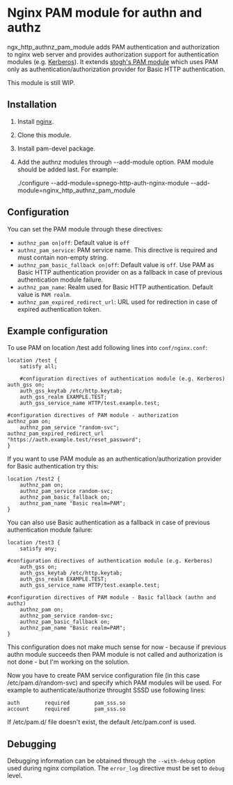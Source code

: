 Nginx PAM module for authn and authz
=================================
ngx_http_authnz_pam_module adds PAM authentication and authorization to nginx web server and provides authorization support for authentication modules (e.g. [Kerberos](https://github.com/stnoonan/spnego-http-auth-nginx-module)).
It extends [stogh's PAM module](https://github.com/stogh/ngx_http_auth_pam_module) which uses PAM only as authentication/authorization provider for Basic HTTP authentication.

This module is still WIP.


Installation
-------------
1. Install [nginx](http://wiki.nginx.org/Install).
1. Clone this module.
1. Install pam-devel package.
1. Add the authnz modules through --add-module option. PAM module should be added last. For example:

	./configure --add-module=spnego-http-auth-nginx-module --add-module=nginx_http_authnz_pam_module


Configuration
-------------
You can set the PAM module through these directives:
* `authnz_pam on|off`: Default value is `off`
* `authnz_pam_service`: PAM service name. This directive is required and must contain non-empty string.
* `authnz_pam_basic_fallback on|off`: Default value is `off`. Use PAM as Basic HTTP authentication provider on as a fallback in case of previous authentication module failure. 
* `authnz_pam_name`: Realm used for Basic HTTP authentication. Default value is `PAM realm`.
* `authnz_pam_expired_redirect_url`: URL used for redirection in case of expired authentication token.


Example configuration
-------------
To use PAM on location /test add following lines into `conf/nginx.conf`:

    location /test {
        satisfy all;

        #configuration directives of authentication module (e.g. Kerberos)
	auth_gss on;
        auth_gss_keytab /etc/http.keytab;
        auth_gss_realm EXAMPLE.TEST;
        auth_gss_service_name HTTP/test.example.test;

	#configuration directives of PAM module - authorization
	authnz_pam on;
        authnz_pam_service "random-svc";
	authnz_pam_expired_redirect_url "https://auth.example.test/reset_password";
    }


If you want to use PAM module as an authentication/authorization provider for Basic authentication try this:

    location /test2 {
        authnz_pam on;
        authnz_pam_service random-svc;
        authnz_pam_basic_fallback on;
        authnz_pam_name "Basic realm=PAM";
    }


You can also use Basic authentication as a fallback in case of previous authentication module failure:

    location /test3 {
        satisfy any;

	#configuration directives of authentication module (e.g. Kerberos)
        auth_gss on;
        auth_gss_keytab /etc/http.keytab;
        auth_gss_realm EXAMPLE.TEST;
        auth_gss_service_name HTTP/test.example.test;

	#configuration directives of PAM module - Basic fallback (authn and authz)
        authnz_pam on;
        authnz_pam_service random-svc;
        authnz_pam_basic_fallback on;
        authnz_pam_name "Basic realm=PAM";
    }


This configuration does not make much sense for now - because if previous authn module succeeds then PAM module is not called and authorization is not done - but I'm working on the solution.


Now you have to create PAM service configuration file (in this case /etc/pam.d/random-svc) and specify which PAM modules will be used. For example to authenticate/authorize throught SSSD use following lines:

    auth        required        pam_sss.so
    account     required        pam_sss.so

If /etc/pam.d/<service name> file doesn't exist, the default /etc/pam.conf is used.

Debugging
-------------
Debugging information can be obtained through the `--with-debug` option used during nginx compilation. The `error_log` directive must be set to `debug` level.
